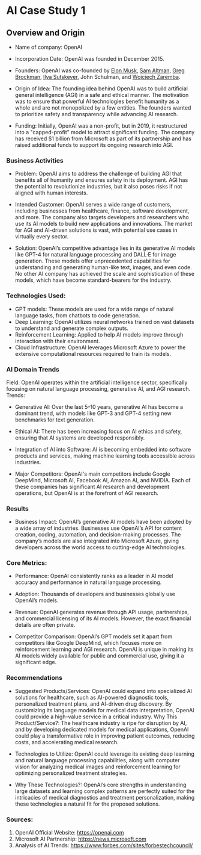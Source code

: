 # AI Case Study 1

## Overview and Origin

* Name of company: OpenAI

* Incorporation Date: OpenAI was founded in December 2015.

* Founders: OpenAI was co-founded by [Elon Musk](https://en.wikipedia.org/wiki/Elon_Musk), [Sam Altman](https://en.wikipedia.org/wiki/Sam_Altman), [Greg Brockman](https://en.wikipedia.org/wiki/Greg_Brockman), [Ilya Sutskever](https://en.wikipedia.org/wiki/Ilya_Sutskever), John Schulman, and [Wojciech Zaremba](https://en.wikipedia.org/wiki/Wojciech_Zaremba).

* Origin of Idea: The founding idea behind OpenAI was to build artificial general intelligence (AGI) in a safe and ethical manner. The motivation was to ensure that powerful AI technologies benefit humanity as a whole and are not monopolized by a few entities. The founders wanted to prioritize safety and transparency while advancing AI research.

* Funding: Initially, OpenAI was a non-profit, but in 2019, it restructured into a "capped-profit" model to attract significant funding. The company has received $1 billion from Microsoft as part of its partnership and has raised additional funds to support its ongoing research into AGI.

### Business Activities

* Problem: OpenAI aims to address the challenge of building AGI that benefits all of humanity and ensures safety in its deployment. AGI has the potential to revolutionize industries, but it also poses risks if not aligned with human interests.

* Intended Customer: OpenAI serves a wide range of customers, including businesses from healthcare, finance, software development, and more. The company also targets developers and researchers who use its AI models to build new applications and innovations. The market for AGI and AI-driven solutions is vast, with potential use cases in virtually every sector.

* Solution: OpenAI’s competitive advantage lies in its generative AI models like GPT-4 for natural language processing and DALL·E for image generation. These models offer unprecedented capabilities for understanding and generating human-like text, images, and even code. No other AI company has achieved the scale and sophistication of these models, which have become standard-bearers for the industry.

### Technologies Used:

* GPT models: These models are used for a wide range of natural language tasks, from chatbots to code generation.
* Deep Learning: OpenAI utilizes neural networks trained on vast datasets to understand and generate complex outputs.
* Reinforcement Learning: Applied to help AI models improve through interaction with their environment.
* Cloud Infrastructure: OpenAI leverages Microsoft Azure to power the extensive computational resources required to train its models.


### AI Domain Trends
Field: OpenAI operates within the artificial intelligence sector, specifically focusing on natural language processing, generative AI, and AGI research.
Trends:

* Generative AI: Over the last 5–10 years, generative AI has become a dominant trend, with models like GPT-3 and GPT-4 setting new benchmarks for text generation.
* Ethical AI: There has been increasing focus on AI ethics and safety, ensuring that AI systems are developed responsibly.
* Integration of AI into Software: AI is becoming embedded into software products and services, making machine learning tools accessible across industries.

* Major Competitors: OpenAI's main competitors include Google DeepMind, Microsoft AI, Facebook AI, Amazon AI, and NVIDIA. Each of these companies has significant AI research and development operations, but OpenAI is at the forefront of AGI research.

### Results

* Business Impact: OpenAI’s generative AI models have been adopted by a wide array of industries. Businesses use OpenAI’s API for content creation, coding, automation, and decision-making processes. The company’s models are also integrated into Microsoft Azure, giving developers across the world access to cutting-edge AI technologies.

### Core Metrics:

* Performance: OpenAI consistently ranks as a leader in AI model accuracy and performance in natural language processing.
* Adoption: Thousands of developers and businesses globally use OpenAI’s models.
* Revenue: OpenAI generates revenue through API usage, partnerships, and commercial licensing of its AI models. However, the exact financial details are often private.

* Competitor Comparison: OpenAI’s GPT models set it apart from competitors like Google DeepMind, which focuses more on reinforcement learning and AGI research. OpenAI is unique in making its AI models widely available for public and commercial use, giving it a significant edge.

### Recommendations

* Suggested Products/Services: OpenAI could expand into specialized AI solutions for healthcare, such as AI-powered diagnostic tools, personalized treatment plans, and AI-driven drug discovery. By customizing its language models for medical data interpretation, OpenAI could provide a high-value service in a critical industry.
Why This Product/Service?: The healthcare industry is ripe for disruption by AI, and by developing dedicated models for medical applications, OpenAI could play a transformative role in improving patient outcomes, reducing costs, and accelerating medical research.

* Technologies to Utilize: OpenAI could leverage its existing deep learning and natural language processing capabilities, along with computer vision for analyzing medical images and reinforcement learning for optimizing personalized treatment strategies.

* Why These Technologies?: OpenAI’s core strengths in understanding large datasets and learning complex patterns are perfectly suited for the intricacies of medical diagnostics and treatment personalization, making these technologies a natural fit for the proposed solutions.

### Sources:

1. OpenAI Official Website: https://openai.com
2. Microsoft AI Partnership: https://news.microsoft.com
3. Analysis of AI Trends: https://www.forbes.com/sites/forbestechcouncil/
